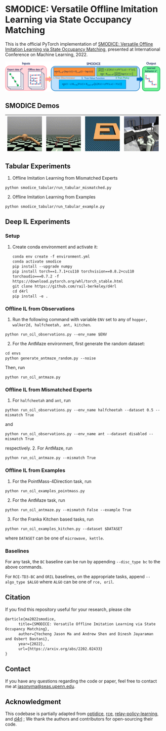 # SMODICE: Versatile Offline Imitation Learning via State Occupancy Matching

This is the official PyTorch implementation of [SMODICE: Versatile Offline Imitation Learning via State Occupancy Matching](https://arxiv.org/abs/2202.02433), presented at International Conference on Machine Learning, 2022.

<img src="media/smodice-concept-figure.png" width="700">

## SMODICE Demos
![](./media/ant-observations.gif)  |  ![](./media/halfcheetah-observations.gif) |  ![](./media/antmaze-umaze-observations.gif) |  ![](./media/kitchen-observations.gif)
:-------------------------:|:-------------------------:|:-------------------------:|:-------------------------:

## Tabular Experiments

1. Offline Imitation Learning from Mismatched Experts 
```
python smodice_tabular/run_tabular_mismatched.py
```

2. Offline Imitation Learning from Examples
```
python smodice_tabular/run_tabular_example.py
```

## Deep IL Experiments
### Setup
1. Create conda environment and activate it:
     ```
     conda env create -f environment.yml
     conda activate smodice
     pip install --upgrade numpy
     pip install torch==1.7.1+cu110 torchvision==0.8.2+cu110 torchaudio===0.7.2 -f https://download.pytorch.org/whl/torch_stable.html
     git clone https://github.com/rail-berkeley/d4rl
     cd d4rl
     pip install -e .

### Offline IL from Observations
1. Run the following command with variable ```ENV``` set to any of ```hopper, walker2d, halfcheetah, ant, kitchen```.  
```
python run_oil_observations.py --env_name $ENV
```
2. For the AntMaze environment, first generate the random dataset:
```
cd envs
python generate_antmaze_random.py --noise
```
Then, run
```
python run_oil_antmaze.py
```

### Offline IL from Mismatched Experts
1. For ```halfcheetah``` and ```ant```, run
```
python run_oil_observations.py --env_name halfcheetah --dataset 0.5 --mismatch True
```
and
```
python run_oil_observations.py --env_name ant --dataset disabled --mismatch True
```
respectively. 
2. For AntMaze, run
```
python run_oil_antmaze.py --mismatch True
```

### Offline IL from Examples
1. For the PointMass-4Direction task, run
```
python run_oil_examples_pointmass.py
```
2. For the AntMaze task, run
```
python run_oil_antmaze.py --mismatch False --example True
```
3. For the Franka Kitchen based tasks, run
```
python run_oil_examples_kitchen.py --dataset $DATASET
```
where ```DATASET``` can be one of ```microwave, kettle```.

### Baselines
For any task, the ```BC``` baseline can be run by appending ```--disc_type bc``` to the above commands.

For ```RCE-TD3-BC``` and ```ORIL``` baselines, on the appropriate tasks, append ```--algo_type $ALGO``` where ```ALGO``` can be one of ```rce, oril```. 

## Citation
If you find this repository useful for your research, please cite
```
@article{ma2022smodice,
      title={SMODICE: Versatile Offline Imitation Learning via State Occupancy Matching}, 
      author={Yecheng Jason Ma and Andrew Shen and Dinesh Jayaraman and Osbert Bastani},
      year={2022},
      url={https://arxiv.org/abs/2202.02433}
}
```

## Contact
If you have any questions regarding the code or paper, feel free to contact me at jasonyma@seas.upenn.edu.

## Acknowledgment
This codebase is partially adapted from [optidice](https://github.com/secury/optidice), [rce](https://github.com/google-research/google-research/tree/master/rce), [relay-policy-learning](https://github.com/google-research/relay-policy-learning), and [d4rl](https://github.com/rail-berkeley/d4rl) ; We thank the authors and contributors for open-sourcing their code. 
